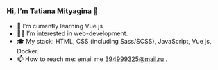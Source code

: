 ### Hi, I’m Tatiana Mityagina 👋


- 🌱 I’m currently learning Vue js
- 👨‍💻 I’m interested in web-development.
- 🎓 My stack: HTML, CSS (including Sass/SCSS), JavaScript, Vue js, Docker.
- 📫 How to reach me: email me 394999325@mail.ru .
